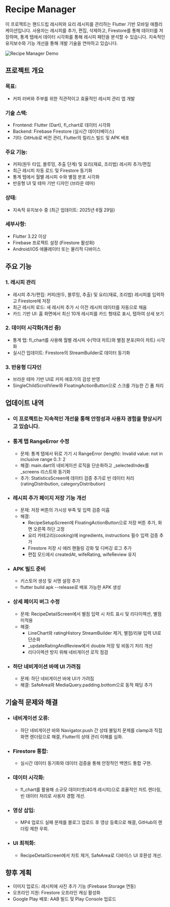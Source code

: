 # Recipe Manager
  
이 프로젝트는 핸드드립 레시피와 요리 레시피를 관리하는 Flutter 기반 모바일 애플리케이션입니다. 사용자는 레시피를 추가, 편집, 삭제하고, Firestore를 통해 데이터를 저장하며, 통계 탭에서 데이터 시각화를 통해 레시피 패턴을 분석할 수 있습니다. 지속적인 유지보수와 기능 개선을 통해 개발 기술을 연마하고 있습니다.

![Recipe Manager Demo](assets/Recording.gif)


## 프로젝트 개요
### 목표: 
- 커피 러버와 주부를 위한 직관적이고 효율적인 레시피 관리 앱 개발

### 기술 스택:  
- Frontend: Flutter (Dart), fl_chart로 데이터 시각화  
- Backend: Firebase Firestore (실시간 데이터베이스)  
- 기타: GitHub로 버전 관리, Flutter의 릴리스 빌드 및 APK 배포  


### 주요 기능:
- 커피(원두 타입, 블루밍, 추출 단계) 및 요리(재료, 조리법) 레시피 추가/편집
- 최근 레시피 자동 로드 및 Firestore 동기화
- 통계 탭에서 월별 레시피 수와 별점 분포 시각화
- 반응형 UI 및 테마 기반 디자인 (브라운 테마)

### 상태: 
- 지속적 유지보수 중 (최근 업데이트: 2025년 6월 29일)

### 세부사항:
- Flutter 3.22 이상
- Firebase 프로젝트 설정 (Firestore 활성화)
- Android/iOS 에뮬레이터 또는 물리적 디바이스

## 주요 기능
### 1. 레시피 관리

- 레시피 추가/편집: 커피(원두, 블루밍, 추출) 및 요리(재료, 조리법) 레시피를 입력하고 Firestore에 저장
- 최근 레시피 로드: 새 레시피 추가 시 이전 레시피 데이터를 자동으로 채움
- 카드 기반 UI: 홈 화면에서 최신 10개 레시피를 카드 형태로 표시, 탭하여 상세 보기

### 2. 데이터 시각화(개선 중)

- 통계 탭: fl_chart를 사용해 월별 레시피 수(막대 차트)와 별점 분포(파이 차트) 시각화
- 실시간 업데이트: Firestore의 StreamBuilder로 데이터 동기화

### 3. 반응형 디자인

- 브라운 테마 기반 UI로 커피 애호가의 감성 반영
- SingleChildScrollView와 FloatingActionButton으로 스크롤 가능한 긴 폼 처리

## 업데이트 내역
- ### 이 프로젝트는 지속적인 개선을 통해 안정성과 사용자 경험을 향상시키고 있습니다.

- ### 통계 탭 RangeError 수정
  - 문제: 통계 탭에서 뒤로 가기 시 RangeError (length): Invalid value: not in inclusive range 0..1: 2
  - 해결: main.dart의 네비게이션 로직을 단순화하고 _selectedIndex를 _screens 리스트와 동기화
  - 추가: StatisticsScreen에 데이터 검증 추가로 빈 데이터 처리 (ratingDistribution, categoryDistribution)

- ### 레시피 추가 페이지 저장 기능 개선
  - 문제: 저장 버튼의 가시성 부족 및 입력 검증 미흡
  - 해결:
    - RecipeSetupScreen에 FloatingActionButton으로 저장 버튼 추가, 화면 오른쪽 하단 고정
    - 요리 카테고리(cooking)에 ingredients, instructions 필수 입력 검증 추가
    - Firestore 저장 시 에러 핸들링 강화 및 디버깅 로그 추가
    - 편집 모드에서 createdAt, wifeRating, wifeReview 유지

- ### APK 빌드 준비
  - 키스토어 생성 및 서명 설정 추가
  - flutter build apk --release로 배포 가능한 APK 생성

- ### 상세 페이지 버그 수정
  - 문제: RecipeDetailScreen에서 별점 입력 시 차트 표시 및 리다이렉션, 별점 미적용
  - 해결:
    - LineChart와 ratingHistory StreamBuilder 제거, 별점/리뷰 입력 UI로 단순화
    - _updateRatingAndReview에서 double 저장 및 비동기 처리 개선
    - 리다이렉션 방지 위해 네비게이션 로직 점검

- ### 하단 네비게이션 바에 UI 가려짐
  - 문제: 하단 네비게이션 바에 UI가 가려짐
  - 해결: SafeArea와 MediaQuery.padding.bottom으로 동적 패딩 추가

## 기술적 문제와 해결
- ### 네비게이션 오류:
  - 하단 네비게이션 바와 Navigator.push 간 상태 불일치 문제를 clamp과 직접 화면 렌더링으로 해결, Flutter의 상태 관리 이해를 심화.
- ### Firestore 통합:
  - 실시간 데이터 동기화와 데이터 검증을 통해 안정적인 백엔드 통합 구현.
- ### 데이터 시각화:
  - fl_chart를 활용해 소규모 데이터셋(40개 레시피)으로 효율적인 차트 렌더링, 빈 데이터 처리로 사용자 경험 개선.
- ### 영상 삽입:
  - MP4 업로드 실패 문제를 블로그 업로드 후 영상 등록으로 해결, GitHub의 렌더링 제한 우회.
- ### UI 최적화:
  - RecipeDetailScreen에서 차트 제거, SafeArea로 디바이스 UI 호환성 개선.

## 향후 계획
- 이미지 업로드: 레시피에 사진 추가 기능 (Firebase Storage 연동)
- 오프라인 지원: Firestore 오프라인 캐싱 활성화
- Google Play 배포: AAB 빌드 및 Play Console 업로드
